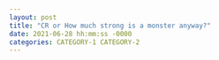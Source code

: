 ```yaml
---
layout: post
title: "CR or How much strong is a monster anyway?"
date: 2021-06-28 hh:mm:ss -0000
categories: CATEGORY-1 CATEGORY-2
---
```

